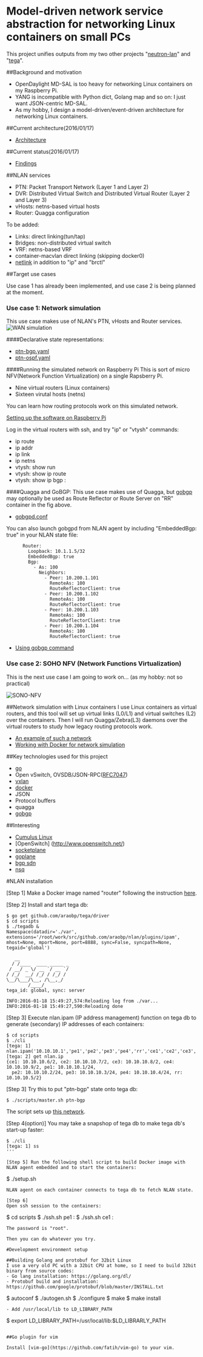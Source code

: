 # Model-driven network service abstraction for networking Linux containers on small PCs

This project unifies outputs from my two other projects "[neutron-lan](https://github.com/araobp/neutron-lan)" and "[tega](https://github.com/araobp/tega)".

##Background and motivation
- OpenDaylight MD-SAL is too heavy for networking Linux containers on my Raspberry Pi.
- YANG is incompatible with Python dict, Golang map and so on: I just want JSON-centric MD-SAL.
- As my hobby, I design a model-driven/event-driven architecture for networking Linux containers.

##Current architecture(2016/01/17)
- [Architecture](./doc/ARCHITECTURE.md)

##Current status(2016/01/17)
- [Findings](./doc/FINDINGS.md)

##NLAN services
- PTN: Packet Transport Network (Layer 1 and Layer 2)
- DVR: Distributed Virtual Switch and Distributed Virtual Router (Layer 2 and Layer 3)
- vHosts: netns-based virtual hosts
- Router: Quagga configuration

To be added:
- Links: direct linking(tun/tap)
- Bridges: non-distributed virtual switch
- VRF: netns-based VRF
- container-macvlan direct linking (skipping docker0)
- [netlink](https://github.com/milosgajdos83/tenus) in addition to "ip" and "brctl"

##Target use cases

Use case 1 has already been implemented, and use case 2 is being planned at the moment.

### Use case 1: Network simulation

This use case makes use of NLAN's PTN, vHosts and Router services.
![WAN simulation](https://docs.google.com/drawings/d/1VKfKlwnzWQ2-ImfXeB5uNegGBK0BnaGU_4lS8h4Qpcw/pub?w=640&h=480)

####Declarative state representations:
- [ptn-bgp.yaml](./etc/ptn-bgp.yaml)
- [ptn-ospf.yaml](./etc/ptn-ospf.yaml)

####Running the simulated network on Raspberry Pi
This is sort of micro NFV(Network Function Virtualization) on a single Rapsberry Pi.
- Nine virtual routers (Linux containers)
- Sixteen virutal hosts (netns)

You can learn how routing protocols work on this simulated network.

[Setting up the software on Raspberry Pi](./doc/RPI.md)

Log in the virtual routers with ssh, and try "ip" or "vtysh" commands:
- ip route
- ip addr
- ip link
- ip netns
- vtysh: show run
- vtysh: show ip route
- vtysh: show ip bgp
     :

####Quagga and GoBGP:
This use case makes use of Quagga, but [gobgp](https://github.com/osrg/gobgp) may optionally be used as Route Reflector or Route Server on "RR" container in the fig above.
- [gobgpd.conf](./etc/gobgpd.conf)

You can also launch gobgpd from NLAN agent by including "EmbeddedBgp: true" in your NLAN state file:
```
      Router:
        Loopback: 10.1.1.5/32
        EmbeddedBgp: true
        Bgp:
          - As: 100
            Neighbors:
              - Peer: 10.200.1.101
                RemoteAs: 100
                RouteReflectorClient: true
              - Peer: 10.200.1.102
                RemoteAs: 100
                RouteReflectorClient: true
              - Peer: 10.200.1.103
                RemoteAs: 100
                RouteReflectorClient: true
              - Peer: 10.200.1.104
                RemoteAs: 100
                RouteReflectorClient: true
```
- [Using gobgp command](./doc/GOBGP.md)

### Use case 2: SOHO NFV (Network Functions Virtualization)

This is the next use case I am going to work on... (as my hobby: not so practical)

![SONO-NFV](https://docs.google.com/drawings/d/11fJUimZVrGxqAdq-hJK4abDu0ZThkfHGtbl_94zW0rQ/pub?w=640&h=480)

##Network simulation with Linux containers
I use Linux containers as virtual routers, and this tool will set up virtual links (L0/L1) and virtual switches (L2) over the containers. Then I will run Quagga/Zebra(L3) daemons over the virtual routers to study how legacy routing protocols work.
- [An example of such a network](https://camo.githubusercontent.com/3f15c9634b2491185ec680fa5bb7d19f6f01146b/68747470733a2f2f646f63732e676f6f676c652e636f6d2f64726177696e67732f642f31564b664b6c776e7a5751322d496d6658654235754e656747424b30426e6147555f346c53386834517063772f7075623f773d39363026683d373230)
- [Working with Docker for network simulation](https://camo.githubusercontent.com/77cf473ea9499432e57b06a951f5f5248419f9e1/68747470733a2f2f646f63732e676f6f676c652e636f6d2f64726177696e67732f642f313631426e383077384a5a4b513742586d496f306272377851346b71456442635f585a3235347a754f5253552f7075623f773d36383026683d343030)

##Key technologies used for this project
- [go](https://github.com/golang/go)
- Open vSwitch, OVSDB/JSON-RPC([RFC7047](https://tools.ietf.org/html/rfc7047))
- [vxlan](https://tools.ietf.org/html/rfc7348)
- [docker](https://github.com/docker/docker)
- JSON
- Protocol buffers
- quagga
- [gobgp](https://github.com/osrg/gobgp)

##Interesting
- [Cumulus Linux](https://cumulusnetworks.com/)
- [OpenSwitch] (http://www.openswitch.net/)
- [socketplane](https://github.com/socketplane/socketplane)
- [goplane](https://github.com/osrg/goplane)
- [bgp sdn](https://tools.ietf.org/html/draft-lapukhov-bgp-sdn-00)
- [nsq](https://github.com/nsqio/nsq)

#NLAN installation

[Step 1] Make a Docker image named "router" following the instruction [here](./docker/SETUP.md).

[Step 2] Install and start tega db:
```
$ go get github.com/araobp/tega/driver
$ cd scripts
$ ./tegadb &
Namespace(datadir='./var', extensions='/root/work/src/github.com/araobp/nlan/plugins/ipam', mhost=None, mport=None, port=8888, sync=False, syncpath=None, tegaid='global')

   __
  / /____  ____ _____ _
 / __/ _ \/ __ `/ __ `/
/ /_/  __/ /_/ / /_/ /
\__/\___/\__, /\__,_/
        /____/
tega_id: global, sync: server

INFO:2016-01-18 15:49:27,574:Reloading log from ./var...
INFO:2016-01-18 15:49:27,590:Reloading done
```
[Step 3] Execute nlan.ipam (IP address management) function on tega db to generate (secondary) IP addresses of each containers:
```
$ cd scripts
$ ./cli
[tega: 1] nlan.ipam('10.10.10.1','pe1','pe2','pe3','pe4','rr','ce1','ce2','ce3','ce4')
[tega: 2] get nlan.ip
{ce1: 10.10.10.6/2, ce2: 10.10.10.7/2, ce3: 10.10.10.8/2, ce4: 10.10.10.9/2, pe1: 10.10.10.1/24,
  pe2: 10.10.10.2/24, pe3: 10.10.10.3/24, pe4: 10.10.10.4/24, rr: 10.10.10.5/2}
```
[Step 3]
Try this to put "ptn-bgp" state onto tega db: 
```
$ ./scripts/master.sh ptn-bgp
```
The script sets up [this network](https://camo.githubusercontent.com/3f15c9634b2491185ec680fa5bb7d19f6f01146b/68747470733a2f2f646f63732e676f6f676c652e636f6d2f64726177696e67732f642f31564b664b6c776e7a5751322d496d6658654235754e656747424b30426e6147555f346c53386834517063772f7075623f773d39363026683d373230).

[Step 4(option)]
You may take a snapshop of tega db to make tega db's start-up faster:
```
$ ./cli
[tega: 1] ss 
'''

[Step 5] Run the following shell script to build Docker image with NLAN agent embedded and to start the containers:
```
$ ./setup.sh
```
NLAN agent on each container connects to tega db to fetch NLAN state.

[Step 6]
Open ssh session to the containers:
```
$ cd scripts 
$ ./ssh.sh pe1
       :
$ ./ssh.sh ce1
       :
```
The password is "root".

Then you can do whatever you try.

#Development environment setup

##Building Golang and protobuf for 32bit Linux
I use a very old PC with a 32bit CPU at home, so I need to build 32bit binary from source codes:
- Go lang installation: https://golang.org/dl/
- Protobuf build and installation: https://github.com/google/protobuf/blob/master/INSTALL.txt
```
$ autoconf
$ ./autogen.sh
$ ./configure
$ make
$ make install
```
- Add /usr/local/lib to LD_LIBRARY_PATH
```
$ export LD_LIBRARY_PATH=/usr/local/lib:$LD_LIBRARLY_PATH

```

##Go plugin for vim

Install [vim-go](https://github.com/fatih/vim-go) to your vim.

